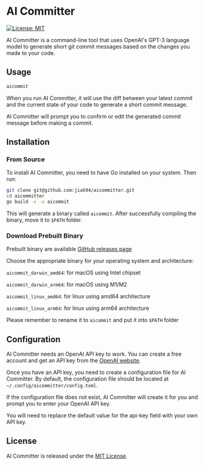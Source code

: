 # AI Committer

[![License: MIT](https://img.shields.io/badge/License-MIT-yellow.svg)](https://opensource.org/licenses/MIT)

AI Committer is a command-line tool that uses OpenAI's GPT-3 language model to generate short git commit messages based on the changes you made to your code.

## Usage

```bash
aicommit
```

When you run AI Committer, it will use the diff between your latest commit and the current state of your code to generate a short commit message.

AI Committer will prompt you to confirm or edit the generated commit message before making a commit.

## Installation

### From Source

To install AI Committer, you need to have Go installed on your system. Then run:

```bash
git clone git@github.com:jiak94/aicommitter.git
cd aicommitter
go build -v -o aicommit
```

This will generate a binary called `aicommit`. After successfully compiling the binary, move it to `$PATH` folder.

### Download Prebuilt Binary

Prebuilt binary are available [GitHub releases page](https://github.com/jiak94/aicommitter/releases)

Choose the appropriate binary for your operating system and architecture:

`aicommit_darwin_amd64`: for macOS using Intel chipset

`aicommit_darwin_arm64`: for macOS using M1/M2

`aicommit_linux_amd64`: for linux using amd64 architecture

`aicommit_linux_arm64`: for linux using arm64 architecture

Please remember to rename it to `aicommit` and put it into `$PATH` folder

## Configuration

AI Committer needs an OpenAI API key to work. You can create a free account and get an API key from the [OpenAI website](https://beta.openai.com/signup/).

Once you have an API key, you need to create a configuration file for AI Committer. By default, the configuration file should be located at `~/.config/aicommitter/config.toml`.

If the configuration file does not exist, AI Committer will create it for you and prompt you to enter your OpenAI API key.

You will need to replace the default value for the api-key field with your own API key.

## License

AI Committer is released under the [MIT License](LICENSE).
